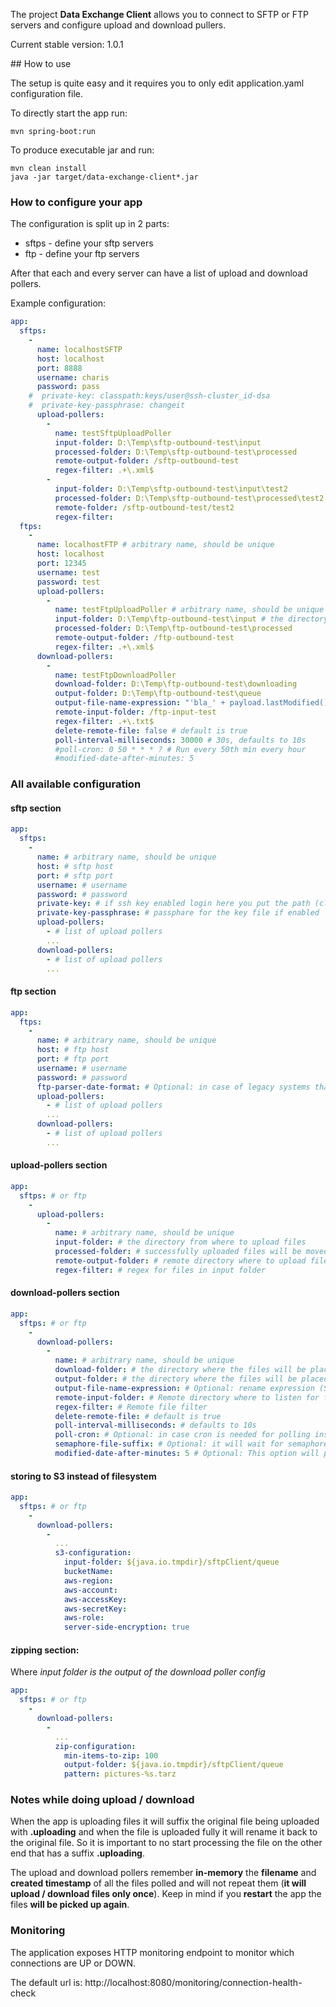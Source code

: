 The project **Data Exchange Client** allows you to connect to SFTP or FTP servers and configure upload and download pullers.

Current stable version: 1.0.1

## How to use

The setup is quite easy and it requires you to only edit application.yaml configuration file.

To directly start the app run:
```maven
mvn spring-boot:run
```

To produce executable jar and run:

```maven
mvn clean install
java -jar target/data-exchange-client*.jar
```

### How to configure your app

The configuration is split up in 2 parts:
* sftps - define your sftp servers
* ftp - define your ftp servers

After that each and every server can have a list of upload and download pollers.

Example configuration:

```yaml
app:
  sftps:
    -
      name: localhostSFTP
      host: localhost
      port: 8888
      username: charis
      password: pass
    #  private-key: classpath:keys/user@ssh-cluster_id-dsa
    #  private-key-passphrase: changeit
      upload-pollers:
        -
          name: testSftpUploadPoller
          input-folder: D:\Temp\sftp-outbound-test\input
          processed-folder: D:\Temp\sftp-outbound-test\processed
          remote-output-folder: /sftp-outbound-test
          regex-filter: .+\.xml$
        -
          input-folder: D:\Temp\sftp-outbound-test\input\test2
          processed-folder: D:\Temp\sftp-outbound-test\processed\test2
          remote-folder: /sftp-outbound-test/test2
          regex-filter:
  ftps:
    -
      name: localhostFTP # arbitrary name, should be unique
      host: localhost
      port: 12345
      username: test
      password: test
      upload-pollers:
        -
          name: testFtpUploadPoller # arbitrary name, should be unique
          input-folder: D:\Temp\ftp-outbound-test\input # the directory from where to upload files
          processed-folder: D:\Temp\ftp-outbound-test\processed
          remote-output-folder: /ftp-outbound-test
          regex-filter: .+\.xml$
      download-pollers:
        -
          name: testFtpDownloadPoller
          download-folder: D:\Temp\ftp-outbound-test\downloading
          output-folder: D:\Temp\ftp-outbound-test\queue
          output-file-name-expression: "'bla_' + payload.lastModified() + payload.name" # Defaults to null which means original filename
          remote-input-folder: /ftp-input-test
          regex-filter: .+\.txt$
          delete-remote-file: false # default is true
          poll-interval-milliseconds: 30000 # 30s, defaults to 10s
          #poll-cron: 0 50 * * * ? # Run every 50th min every hour
          #modified-date-after-minutes: 5
```

### All available configuration

#### sftp section

```yaml
app:
  sftps:
    -
      name: # arbitrary name, should be unique
      host: # sftp host
      port: # sftp port
      username: # username
      password: # password
      private-key: # if ssh key enabled login here you put the path (classpath:, file:, http:)
      private-key-passphrase: # passphare for the key file if enabled
      upload-pollers:
        - # list of upload pollers
        ...
      download-pollers:
        - # list of upload pollers
        ...
```

#### ftp section

```yaml
app:
  ftps:
    -
      name: # arbitrary name, should be unique
      host: # ftp host
      port: # ftp port
      username: # username
      password: # password
      ftp-parser-date-format: # Optional: in case of legacy systems that do not respect the pattern for date format, e.g. 'dd/MM/yy HH:mm:ss'
      upload-pollers:
        - # list of upload pollers
        ...
      download-pollers:
        - # list of upload pollers
        ...
```

#### upload-pollers section

```yaml
app:
  sftps: # or ftp
    -
      upload-pollers:
        -
          name: # arbitrary name, should be unique
          input-folder: # the directory from where to upload files
          processed-folder: # successfully uploaded files will be moved here
          remote-output-folder: # remote directory where to upload files
          regex-filter: # regex for files in input folder
```

#### download-pollers section

```yaml
app:
  sftps: # or ftp
    -
      download-pollers:
        -
          name: # arbitrary name, should be unique
          download-folder: # the directory where the files will be placed temporary until they finish downloading
          output-folder: # the directory where the files will be placed when fully downloaded
          output-file-name-expression: # Optional: rename expression (SpEL) in case the files are not named uniquely
          remote-input-folder: # Remote directory where to listen for files to be downloaded
          regex-filter: # Remote file filter
          delete-remote-file: # default is true
          poll-interval-milliseconds: # defaults to 10s
          poll-cron: # Optional: in case cron is needed for polling instead of fixed interval
          semaphore-file-suffix: # Optional: it will wait for semaphore file before starting to download the file eg. '.sem'
          modified-date-after-minutes: 5 # Optional: This option will pick only pick up files that have last modified timestamp later than given time
```

#### storing to S3 instead of filesystem
```yaml
app:
  sftps: # or ftp
    -
      download-pollers:
        -
          ...
          s3-configuration:
            input-folder: ${java.io.tmpdir}/sftpClient/queue
            bucketName:
            aws-region:
            aws-account:
            aws-accessKey:
            aws-secretKey:
            aws-role:
            server-side-encryption: true
```
#### zipping section:

Where _input folder is the output of the download poller config_
```yaml  
app:
  sftps: # or ftp
    -
      download-pollers:
        -
          ...
          zip-configuration:
            min-items-to-zip: 100
            output-folder: ${java.io.tmpdir}/sftpClient/queue
            pattern: pictures-%s.tarz
```


### Notes while doing upload / download

When the app is uploading files it will suffix the original file being uploaded with **.uploading** and when the file is uploaded fully it will rename it back to the original file. So it is important to no start processing the file on the other end that has a suffix **.uploading**.

The upload and download pollers remember **in-memory** the **filename** and **created timestamp** of all the files polled and will not repeat them (**it will upload / download files only once**). Keep in mind if you **restart** the app the files **will be picked up again**.

### Monitoring

The application exposes HTTP monitoring endpoint to monitor which connections are UP or DOWN.

The default url is: http://localhost:8080/monitoring/connection-health-check

